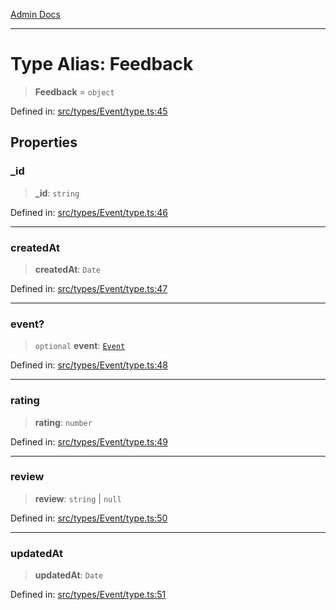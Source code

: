 [Admin Docs](/)

---

# Type Alias: Feedback

> **Feedback** = `object`

Defined in: [src/types/Event/type.ts:45](https://github.com/PalisadoesFoundation/talawa-admin/blob/main/src/types/Event/type.ts#L45)

## Properties

### \_id

> **\_id**: `string`

Defined in: [src/types/Event/type.ts:46](https://github.com/PalisadoesFoundation/talawa-admin/blob/main/src/types/Event/type.ts#L46)

---

### createdAt

> **createdAt**: `Date`

Defined in: [src/types/Event/type.ts:47](https://github.com/PalisadoesFoundation/talawa-admin/blob/main/src/types/Event/type.ts#L47)

---

### event?

> `optional` **event**: [`Event`](Event.md)

Defined in: [src/types/Event/type.ts:48](https://github.com/PalisadoesFoundation/talawa-admin/blob/main/src/types/Event/type.ts#L48)

---

### rating

> **rating**: `number`

Defined in: [src/types/Event/type.ts:49](https://github.com/PalisadoesFoundation/talawa-admin/blob/main/src/types/Event/type.ts#L49)

---

### review

> **review**: `string` \| `null`

Defined in: [src/types/Event/type.ts:50](https://github.com/PalisadoesFoundation/talawa-admin/blob/main/src/types/Event/type.ts#L50)

---

### updatedAt

> **updatedAt**: `Date`

Defined in: [src/types/Event/type.ts:51](https://github.com/PalisadoesFoundation/talawa-admin/blob/main/src/types/Event/type.ts#L51)
